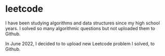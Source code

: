 # leetcode

I have been studying algorithms and data structures since my high school years. I solved so many algorithmic questions but not uploaded them to Github.

In June 2022, I decided to to upload new Leetcode problem I solved, to Github.
